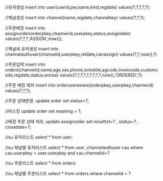 //유저생성
insert into user(userid,pw,name,kind,regdate) values(?,?,?,?,?);

//채널생성
insert into channel(name,regdate,channelkey) values(?,?,?);


//주문배정
insert into assignorder(orderpkey,channerid,userpkey,status,assigndate) values(?,?,?,'ASSIGN',now());


//채널에 유저생성
insert into channelauthuser(channelid,userpkey,reldate,canassign) values(?,?,now(),?)

//주문입력
insert into orders(channelid,name,age,sex,phone,ismobile,agcode,invencode,customcode,regdate,status,extras) values(?,?,?,?,?,?,?,?,?,now(),'ORDERED',?);

//주문 배정 제외
insert into orderuseraware(orderpkey,userpkey,channerid) values(?,?,?);


//주문 상태변경.
update order set status=?;

//마스킹
update order set masking = ?;

//배정 주문 상태 처리.
update assignorder set resulttxt=? , status=? , closedate=?;

//su 유저리스트
select * from user;

//su 채널별 유저리스트
select * from user ,channelauthuser cau where cau.userpkey = user.userpkey and cau.channelid=?

//su 주문리스트
select * from orders

//su 채널별 주문리스트
select * from orders where channelid = ?
